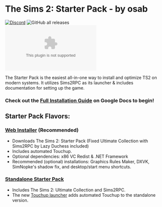 <h1>The Sims 2: Starter Pack - by osab</h1>



[![Discord](https://img.shields.io/discord/912700195249197086?color=fa807a&label=osab%27s%20TS2%20Community%20Discord%20Server&logo=Discord&logoColor=white)](https://discord.com/servers/ts2-community-912700195249197086) ![GitHub all releases](https://img.shields.io/github/downloads/voicemxil/TS2-Starter-Pack/total) ![GitHub file size in bytes](https://img.shields.io/github/size/voicemxil/TS2-Starter-Pack/Web%20Installer%5CTS2StarterPack.WebInstaller-v7.exe)

The Starter Pack is the easiest all-in-one way to install and optimize TS2 on modern systems. It utilizes Sims2RPC as its launcher & includes documentation for setting up the game.

### Check out the [Full Installation Guide](https://docs.google.com/document/d/1UT0HX3cO4xLft2KozGypU_N7ZcGQVr-54QD9asFsx5U/edit) on Google Docs to begin!



## Starter Pack Flavors:
### [Web Installer](https://github.com/voicemxil/TS2-Starter-Pack/releases/latest) (Recommended)

- Downloads The Sims 2: Starter Pack (Fixed Ultimate Collection with Sims2RPC by Lazy Duchess included)
- Includes automated Touchup.
- Optional dependencies: x86 VC Redist & .NET Framework
- Recommended (optional) installations: Graphics Rules Maker, DXVK, SimNopke's shadow fix, and desktop/start menu shortcuts.  

### [Standalone Starter Pack](https://github.com/voicemxil/TS2-Starter-Pack/releases/v9-standalone)
- Includes The Sims 2: Ultimate Collection and Sims2RPC.
- The new [Touchup launcher](https://github.com/voicemxil/TS2-Starter-Pack/releases/download/v6/Standalone-TS2TouchupLauncher.exe) adds automated Touchup to the standalone version.
